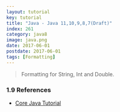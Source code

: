 ```yaml
---
layout: tutorial
key: tutorial
title: "Java - Java 11,10,9,8,7(Draft)"
index: 261
category: java8
image: java.png
date: 2017-06-01
postdate: 2017-06-01
tags: [Formatting]
---
```


> Formatting for String, Int and Double.


### 1.9 References
* [Core Java Tutorial](https://www.journaldev.com/24601/java-11-features)
